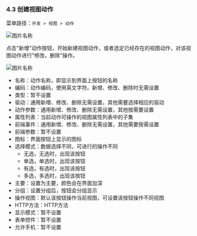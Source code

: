 ### 4.3 创建视图动作

菜单路径：`开发 > 视图 > 动作`

![图片名称](https://attachments.tower.im/tower/f356442931b54279ae328e212d3e2b56?version=auto&filename=Clipboard%20Image.png)

点击"新增"动作按钮，开始新建视图动作，或者选定已经存在的视图动作，对该视图动作进行"修改，删除"操作。

![图片名称](https://attachments.tower.im/tower/60a18c115b64486eb1760d7029676080?version=auto&filename=Clipboard%20Image.png)

- 名称：动作名称，即显示到界面上按钮的名称
- 编码：动作编码，使用英文字符。新增、修改、删除时无需设置
- 类型：暂不设置
- 驱动：通用新增、修改、删除无需设置，其他需要选择相应的驱动
- 动作参数：通用新增、修改、删除无需设置，其他按需要设置
- 属性列表：当前动作可操作的视图属性列表中的子集
- 前端事件：通用新增、修改、删除无需设置，其他需要按需设置
- 前端参数：暂不设置
- 图标：界面按钮上显示的图标
- 选择模式：数据选择不同，可进行的操作不同
  - 无选，无选时，出现该按钮
  - 单选，单选时，出现该按钮
  - 有选，有选时，出现该按钮
  - 多选，多选时，出现该按钮
- 主要：设置为主要，颜色会在界面加深
- 分组：设置分组后，按钮会分组显示
- 操作视图：默认该按钮操作当前视图，可设置该按钮操作不同视图
- HTTP方法：HTTP方法
- 显示模式：暂不设置
- 表单控件：暂不设置
- 允许手机：暂不设置